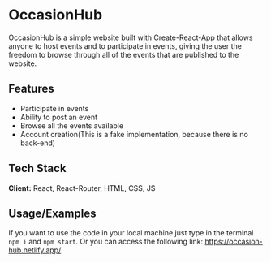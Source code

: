 
# OccasionHub
OccasionHub is a simple website built with Create-React-App  that allows anyone to host events and to participate in events, giving the user the freedom to browse through all of the events that are published to the website. 


## Features

- Participate in events
- Ability to post an event
- Browse all the events available
- Account creation(This is a fake implementation, because there is no back-end)


## Tech Stack

**Client:** React, React-Router, HTML, CSS, JS



## Usage/Examples

If you want to use the code in your local machine just type in the terminal
```npm i``` and ```npm start```.
Or you can access the following link: https://occasion-hub.netlify.app/


